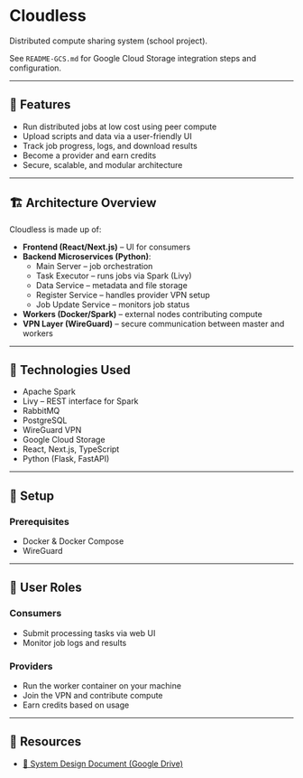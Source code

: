 # Cloudless

Distributed compute sharing system (school project).

See `README-GCS.md` for Google Cloud Storage integration steps and configuration.

---

## 🚀 Features

- Run distributed jobs at low cost using peer compute
- Upload scripts and data via a user-friendly UI
- Track job progress, logs, and download results
- Become a provider and earn credits
- Secure, scalable, and modular architecture

---

## 🏗️ Architecture Overview

Cloudless is made up of:

- **Frontend (React/Next.js)** – UI for consumers
- **Backend Microservices (Python)**:
  - Main Server – job orchestration
  - Task Executor – runs jobs via Spark (Livy)
  - Data Service – metadata and file storage
  - Register Service – handles provider VPN setup
  - Job Update Service – monitors job status
- **Workers (Docker/Spark)** – external nodes contributing compute
- **VPN Layer (WireGuard)** – secure communication between master and workers

---

## 🧱 Technologies Used

- Apache Spark
- Livy – REST interface for Spark
- RabbitMQ
- PostgreSQL
- WireGuard VPN
- Google Cloud Storage
- React, Next.js, TypeScript
- Python (Flask, FastAPI)

---

## 🔧 Setup

### Prerequisites

- Docker & Docker Compose
- WireGuard

---

## 👤 User Roles

### Consumers

- Submit processing tasks via web UI
- Monitor job logs and results

### Providers

- Run the worker container on your machine
- Join the VPN and contribute compute
- Earn credits based on usage

---

## 📄 Resources

- [📘 System Design Document (Google Drive)](https://docs.google.com/document/d/1AYFa5xPMDxbamOD0YjZ7Rpdrv-9eXOjWd2PZS60UbSs/edit?usp=sharing)
